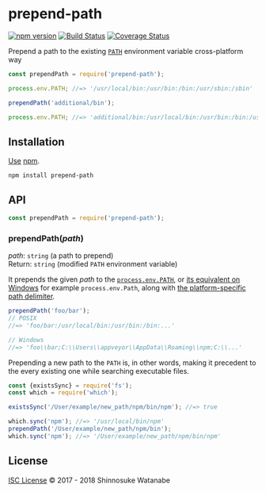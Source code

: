 # prepend-path

[![npm version](https://img.shields.io/npm/v/prepend-path.svg)](https://www.npmjs.com/package/prepend-path)
[![Build Status](https://travis-ci.org/shinnn/prepend-path.svg?branch=master)](https://travis-ci.org/shinnn/prepend-path)
[![Coverage Status](https://img.shields.io/coveralls/shinnn/prepend-path.svg)](https://coveralls.io/github/shinnn/prepend-path?branch=master)

Prepend a path to the existing [`PATH`](http://pubs.opengroup.org/onlinepubs/000095399/basedefs/xbd_chap08.html#tag_08_03) environment variable cross-platform way

```javascript
const prependPath = require('prepend-path');

process.env.PATH; //=> '/usr/local/bin:/usr/bin:/bin:/usr/sbin:/sbin'

prependPath('additional/bin');

process.env.PATH; //=> 'additional/bin:/usr/local/bin:/usr/bin:/bin:/usr/sbin:/sbin'
```

## Installation

[Use](https://docs.npmjs.com/cli/install) [npm](https://docs.npmjs.com/getting-started/what-is-npm).

```
npm install prepend-path
```

## API

```javascript
const prependPath = require('prepend-path');
```

### prependPath(*path*)

*path*: `string` (a path to prepend)  
Return: `string` (modified `PATH` environment variable)

It prepends the given *path* to the [`process.env.PATH`](https://nodejs.org/api/process.html#process_process_env), or [its equivalent on Windows](https://stackoverflow.com/questions/7199039/file-paths-in-windows-environment-not-case-sensitive/7199074#7199074) for example `process.env.Path`, along with [the platform-specific path delimiter](https://nodejs.org/api/path.html#path_path_delimiter).

```javascript
prependPath('foo/bar');
// POSIX
//=> 'foo/bar:/usr/local/bin:/usr/bin:/bin:...'

// Windows
//=> 'foo\\bar;C:\\Users\\appveyor\\AppData\\Roaming\\npm;C:\\...'
```

Prepending a new path to the `PATH` is, in other words, making it precedent to the every existing one while searching executable files.

```javascript
const {existsSync} = require('fs');
const which = require('which');

existsSync('/User/example/new_path/npm/bin/npm'); //=> true

which.sync('npm'); //=> '/usr/local/bin/npm'
prependPath('/User/example/new_path/npm/bin');
which.sync('npm'); //=> '/User/example/new_path/npm/bin/npm'
```

## License

[ISC License](./LICENSE) © 2017 - 2018 Shinnosuke Watanabe
